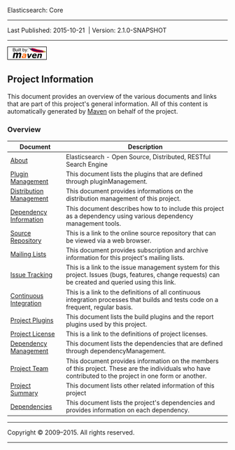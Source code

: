 Elasticsearch: Core

------------------------------------------------------------------------

<span id="publishDate">Last Published: 2015-10-21</span>  | <span id="projectVersion">Version: 2.1.0-SNAPSHOT</span>

------------------------------------------------------------------------

[![Built by Maven](./images/logos/maven-feather.png)](http://maven.apache.org/ "Built by Maven")

Project Information
-------------------

This document provides an overview of the various documents and links that are part of this project's general information. All of this content is automatically generated by [Maven](http://maven.apache.org) on behalf of the project.

### Overview

| Document                                                | Description                                                                                                                                              |
|---------------------------------------------------------|----------------------------------------------------------------------------------------------------------------------------------------------------------|
| [About](index.html)                                     | Elasticsearch - Open Source, Distributed, RESTful Search Engine                                                                                          |
| [Plugin Management](plugin-management.html)             | This document lists the plugins that are defined through pluginManagement.                                                                               |
| [Distribution Management](distribution-management.html) | This document provides informations on the distribution management of this project.                                                                      |
| [Dependency Information](dependency-info.html)          | This document describes how to to include this project as a dependency using various dependency management tools.                                        |
| [Source Repository](source-repository.html)             | This is a link to the online source repository that can be viewed via a web browser.                                                                     |
| [Mailing Lists](mail-lists.html)                        | This document provides subscription and archive information for this project's mailing lists.                                                            |
| [Issue Tracking](issue-tracking.html)                   | This is a link to the issue management system for this project. Issues (bugs, features, change requests) can be created and queried using this link.     |
| [Continuous Integration](integration.html)              | This is a link to the definitions of all continuous integration processes that builds and tests code on a frequent, regular basis.                       |
| [Project Plugins](plugins.html)                         | This document lists the build plugins and the report plugins used by this project.                                                                       |
| [Project License](license.html)                         | This is a link to the definitions of project licenses.                                                                                                   |
| [Dependency Management](dependency-management.html)     | This document lists the dependencies that are defined through dependencyManagement.                                                                      |
| [Project Team](team-list.html)                          | This document provides information on the members of this project. These are the individuals who have contributed to the project in one form or another. |
| [Project Summary](project-summary.html)                 | This document lists other related information of this project                                                                                            |
| [Dependencies](dependencies.html)                       | This document lists the project's dependencies and provides information on each dependency.                                                              |

------------------------------------------------------------------------

Copyright © 2009–2015. All rights reserved.

------------------------------------------------------------------------


